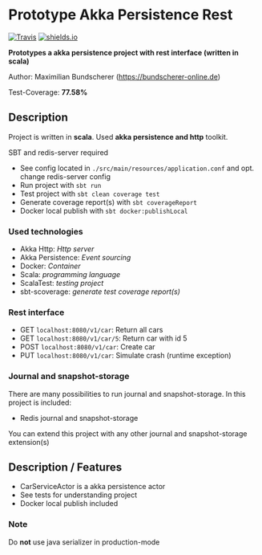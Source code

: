 # Prototype Akka Persistence Rest

[![Travis](https://img.shields.io/travis/rust-lang/rust.svg)](#)
[![shields.io](http://img.shields.io/badge/license-Apache2-blue.svg)](http://www.apache.org/licenses/LICENSE-2.0.txt)

**Prototypes a akka persistence project with rest interface (written in scala)**

Author: Maximilian Bundscherer (https://bundscherer-online.de)

Test-Coverage: **77.58%**

## Description

Project is written in **scala**. Used **akka persistence and http** toolkit.

SBT and redis-server required

- See config located in ``./src/main/resources/application.conf`` and opt. change redis-server config
- Run project with ``sbt run``
- Test project with ``sbt clean coverage test``
- Generate coverage report(s) with ``sbt coverageReport``
- Docker local publish with ``sbt docker:publishLocal``

### Used technologies

- Akka Http: *Http server*
- Akka Persistence: *Event sourcing*
- Docker: *Container*
- Scala: *programming language*
- ScalaTest: *testing project*
- sbt-scoverage: *generate test coverage report(s)*

### Rest interface

- GET ``localhost:8080/v1/car``: Return all cars
- GET ``localhost:8080/v1/car/5``: Return car with id 5
- POST ``localhost:8080/v1/car``: Create car
- PUT ``localhost:8080/v1/car``: Simulate crash (runtime exception)

### Journal and snapshot-storage

There are many possibilities to run journal and snapshot-storage. In this project is included:

- Redis journal and snapshot-storage

You can extend this project with any other journal and snapshot-storage extension(s)

## Description / Features

- CarServiceActor is a akka persistence actor
- See tests for understanding project
- Docker local publish included

### Note

Do **not** use java serializer in production-mode